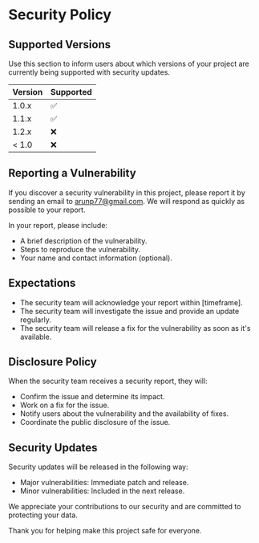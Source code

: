# Security Policy

## Supported Versions

Use this section to inform users about which versions of your project are currently being supported with security updates.

| Version | Supported          |
| ------- | ------------------ |
| 1.0.x   | :white_check_mark: |
| 1.1.x   | :white_check_mark: |
| 1.2.x   | :x:                |
| < 1.0   | :x:                |

## Reporting a Vulnerability

If you discover a security vulnerability in this project, please report it by sending an email to [arunp77@gmail.com](mailto:arunp77@gmail.com). We will respond as quickly as possible to your report.

In your report, please include:

- A brief description of the vulnerability.
- Steps to reproduce the vulnerability.
- Your name and contact information (optional).

## Expectations

- The security team will acknowledge your report within [timeframe].
- The security team will investigate the issue and provide an update regularly.
- The security team will release a fix for the vulnerability as soon as it's available.

## Disclosure Policy

When the security team receives a security report, they will:

- Confirm the issue and determine its impact.
- Work on a fix for the issue.
- Notify users about the vulnerability and the availability of fixes.
- Coordinate the public disclosure of the issue.

## Security Updates

Security updates will be released in the following way:

- Major vulnerabilities: Immediate patch and release.
- Minor vulnerabilities: Included in the next release.

We appreciate your contributions to our security and are committed to protecting your data.

Thank you for helping make this project safe for everyone.
